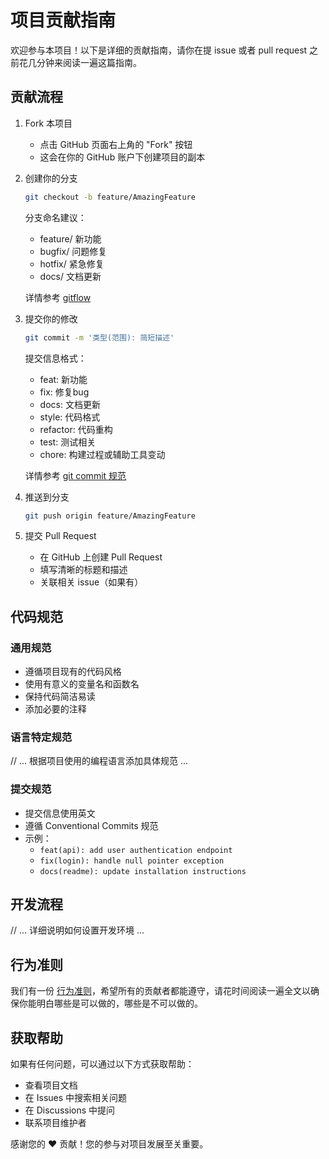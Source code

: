 # 项目贡献指南

欢迎参与本项目！以下是详细的贡献指南，请你在提 issue 或者 pull request 之前花几分钟来阅读一遍这篇指南。

## 贡献流程

1. Fork 本项目

   - 点击 GitHub 页面右上角的 "Fork" 按钮
   - 这会在你的 GitHub 账户下创建项目的副本

2. 创建你的分支

   ```bash
   git checkout -b feature/AmazingFeature
   ```

   分支命名建议：

   - feature/ 新功能
   - bugfix/ 问题修复
   - hotfix/ 紧急修复
   - docs/ 文档更新

   详情参考 [gitflow](./GITHUB_FLOW-zh_CN.md)

3. 提交你的修改

   ```bash
   git commit -m '类型(范围): 简短描述'
   ```

   提交信息格式：

   - feat: 新功能
   - fix: 修复bug
   - docs: 文档更新
   - style: 代码格式
   - refactor: 代码重构
   - test: 测试相关
   - chore: 构建过程或辅助工具变动

   详情参考 [git commit 规范](./GITCOMMIT.md)

4. 推送到分支

   ```bash
   git push origin feature/AmazingFeature
   ```

5. 提交 Pull Request
   - 在 GitHub 上创建 Pull Request
   - 填写清晰的标题和描述
   - 关联相关 issue（如果有）

## 代码规范

### 通用规范

- 遵循项目现有的代码风格
- 使用有意义的变量名和函数名
- 保持代码简洁易读
- 添加必要的注释

### 语言特定规范

// ... 根据项目使用的编程语言添加具体规范 ...

### 提交规范

- 提交信息使用英文
- 遵循 Conventional Commits 规范
- 示例：
  - `feat(api): add user authentication endpoint`
  - `fix(login): handle null pointer exception`
  - `docs(readme): update installation instructions`

## 开发流程

// ... 详细说明如何设置开发环境 ...

## 行为准则

我们有一份 [行为准则](./CODE_OF_CONDUCT.md)，希望所有的贡献者都能遵守，请花时间阅读一遍全文以确保你能明白哪些是可以做的，哪些是不可以做的。

## 获取帮助

如果有任何问题，可以通过以下方式获取帮助：

- 查看项目文档
- 在 Issues 中搜索相关问题
- 在 Discussions 中提问
- 联系项目维护者

感谢您的 ❤️ 贡献！您的参与对项目发展至关重要。

